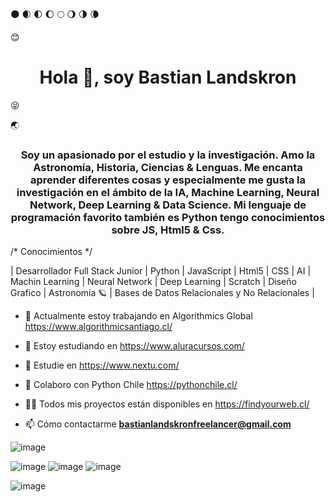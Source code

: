 🌑 🌒 🌓 🌔 🌕 🌖 🌗 🌘

:blush: <h1 align="center">Hola 👋, soy Bastian Landskron</h1> :stuck_out_tongue_closed_eyes: 

🌏

<h3 align="center">Soy un apasionado por el estudio y la investigación. Amo la Astronomía, Historia, Ciencias & Lenguas. Me encanta aprender diferentes cosas y especialmente me gusta la investigación en el ámbito de la IA, Machine Learning, Neural Network, Deep Learning & Data Science. Mi lenguaje de programación favorito también es Python tengo conocimientos sobre JS, Html5 & Css.</h3>

/* Conocimientos */

| Desarrollador Full Stack Junior | Python | JavaScript | Html5 | CSS | AI | Machin Learning | Neural Network | Deep Learning | Scratch | Diseño Grafico | Astronomía 🪐 | Bases de Datos Relacionales y No Relacionales |

- 🔭 Actualmente estoy trabajando en Algorithmics Global https://www.algorithmicsantiago.cl/

- 🌱 Estoy estudiando en https://www.aluracursos.com/

- 🌱 Estudie en https://www.nextu.com/

- 👯 Colaboro con Python Chile https://pythonchile.cl/

- 👨‍💻 Todos mis proyectos están disponibles en https://findyourweb.cl/

- 📫 Cómo contactarme **bastianlandskronfreelancer@gmail.com**

![image](https://user-images.githubusercontent.com/93203724/188299493-0406d9fc-d1b8-4e34-ab18-1797ccaa7303.png)

![image](https://user-images.githubusercontent.com/93203724/188299496-3d2dd235-c9b1-4c94-8e37-4d40ce0bc7d2.png) ![image](https://user-images.githubusercontent.com/93203724/188299504-f38efe6b-6977-4ca0-baf4-9edf5b8cac3d.png) ![image](https://user-images.githubusercontent.com/93203724/188299515-ff2ee591-8194-45a0-a9f7-a6f8018933eb.png)


![image](https://www.nasa.gov/sites/default/files/styles/full_width_feature/public/thumbnails/image/gsfc_20171208_archive_e000084_orig.jpg)
